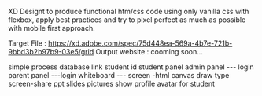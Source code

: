 XD Designt to produce functional htm/css code using only vanilla css with flexbox, apply best practices and try to pixel perfect as much as possible with mobile first approach.

Target File : https://xd.adobe.com/spec/75d448ea-569a-4b7e-721b-9bbd3b2b97b9-03e5/grid
Output website : cooming soon...

simple process
database link
student id
student panel
admin panel --- login
parent panel ---login
whiteboard --- screen -html canvas
    draw
    type
    screen-share
    ppt slides
    pictures show
profile avatar for student

